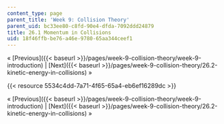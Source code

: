 ```yaml
---
content_type: page
parent_title: 'Week 9: Collision Theory'
parent_uid: bc33ee80-c8fd-90e4-dfda-7092ddd24879
title: 26.1 Momentum in Collisions
uid: 18f46ffb-be76-a46e-9780-65aa344ceef1
---
```


« [Previous]({{< baseurl >}}/pages/week-9-collision-theory/week-9-introduction) | [Next]({{< baseurl >}}/pages/week-9-collision-theory/26.2-kinetic-energy-in-collisions) »

{{< resource 5534c4dd-7a71-4f65-65a4-eb6ef16289dc >}}

« [Previous]({{< baseurl >}}/pages/week-9-collision-theory/week-9-introduction) | [Next]({{< baseurl >}}/pages/week-9-collision-theory/26.2-kinetic-energy-in-collisions) »
